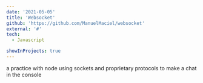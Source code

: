 ```yaml
---
date: '2021-05-05'
title: 'Websocket'
github: 'https://github.com/ManuelMaciel/websocket'
external: '#'
tech:
  - Javascript

showInProjects: true
---
```


a practice with node using sockets and proprietary protocols to make a chat in the console